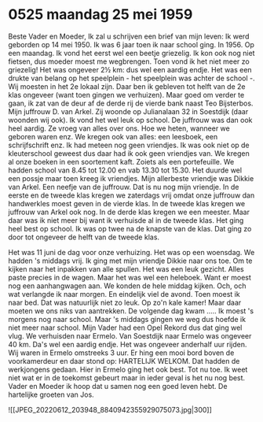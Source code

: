 # 0525 maandag 25 mei 1959
Beste Vader en Moeder,
Ik zal u schrijven een brief van mijn leven:
Ik werd geborden op 14 mei 1950.
Ik was 6 jaar toen ik naar school ging. In 1956. Op een maandag. Ik vond het eerst wel een beetje griezelig. Ik kon ook nog niet fietsen, dus moeder moest me wegbrengen. Toen vond ik het niet meer zo griezelig! Het was ongeveer 2½ km: dus wel een aardig endje. Het was een drukte van belang op het speelplein - het speelplein was achter de school -. Wij moesten in het 2e lokaal zijn. Daar ben ik gebleven tot helft van de 2e klas ongeveer (want toen gingen we verhuizen). Maar goed om verder te gaan, ik zat van de deur af de derde rij de vierde bank naast Teo Bijsterbos. Mijn juffrouw D. van Arkel. Zij woonde op Julianalaan 32 in Soestdijk (daar woonden wij ook). Ik vond het wel leuk op school. De juffrouw was dan ook heel aardig. Ze vroeg van alles over ons. Hoe we heten, wanneer we geboren waren enz. We kregen ook van alles: een leesboek, een schrijfschrift enz. Ik had meteen nog geen vriendjes. Ik was ook niet op de kleuterschool geweest dus daar had ik ook geen vriendjes van. We kregen al onze boeken in een soortement kaft. Zoiets als een portefeuille. We hadden school van 8.45 tot 12.00 en vab 13.30 tot 15.30. Het duurde wel een possje maar toen kreeg ik vriendjes. Mijn allerbeste vriendje was Dikkie van Arkel. Een neefje van de juffrouw. Dat is nu nog mijn vriendje. In de eerste en de tweede klas kregen we zaterdags vrij omdat onze juffrouw dan handwerkles moest geven in de vierde klas. In de tweede klas kregen we juffrouw van Arkel ook nog. In de derde klas kregen we een meester. Maar daar was ik niet meer bij want ik verhuisde al in de tweede klas. Het ging heel best op school. Ik was op twee na de knapste van de klas. Dat ging zo door tot ongeveer de helft van de tweede klas.

Het was 11 juni de dag voor onze verhuizing. Het was op een woensdag. We hadden 's middags vrij. Ik ging met mijn vriendje Dikkie naar ons toe. Om te kijken naar het inpakken van alle spullen. Het was een leuk gezicht. Alles paste precies in de wagen. Maar het was wel een heleboek. Want er moest nog een aanhangwagen aan. We konden de hele middag kijken. Och, och wat verlangde ik naar morgen. En eindelijk viel de avond. Toen moest ik naar bed. Dat was natuurlijk niet zo leuk. Op zo'n kale kamer! Maar daar moeten we ons niks van aantrekken. De volgende dag kwam ..... Ik moest 's morgens nog naar school. Maar 's middags gingen we weg dus hoefde ik niet meer naar school. Mijn Vader had een Opel Rekord dus dat ging wel vlug. We verhuisden naar Ermelo. Van Soestdijk naar Ermelo was ongeveer 40 km. Da's wel een aardig endje. Het was ongeveer anderhalf uur rijden. Wij waren in Ermelo omstreeks 3 uur. Er hing een mooi bord boven de voorkamerdeur en daar stond op: HARTELIJK WELKOM. Dat hadden de werkjongens gedaan. Hier in Ermelo ging het ook best. Tot nu toe. Ik weet niet wat er in de toekomst gebeurt maar in ieder geval is het nu nog best. Vader en Moeder ik hoop dat u samen nog een goed leven hebt. De hartelijke groeten van Jos.

![[JPEG_20220612_203948_8840942355929075073.jpg|300]]